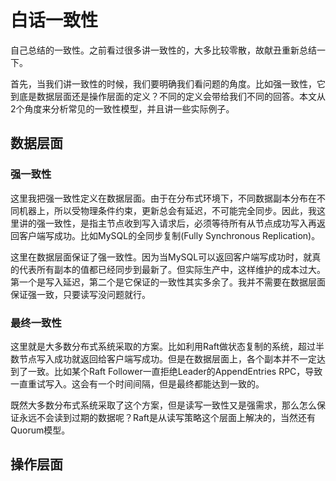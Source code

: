 # 白话一致性

自己总结的一致性。之前看过很多讲一致性的，大多比较零散，故献丑重新总结一下。

首先，当我们讲一致性的时候，我们要明确我们看问题的角度。比如强一致性，它到底是数据层面还是操作层面的定义？不同的定义会带给我们不同的回答。本文从2个角度来分析常见的一致性模型，并且讲一些实际例子。

## 数据层面


### 强一致性
这里我把强一致性定义在数据层面。由于在分布式环境下，不同数据副本分布在不同机器上，所以受物理条件约束，更新总会有延迟，不可能完全同步。因此，我这里讲的强一致性，是指主节点收到写入请求后，必须等待所有从节点成功写入再返回客户端写成功。比如MySQL的全同步复制(Fully Synchronous Replication)。

这里在数据层面保证了强一致性。因为当MySQL可以返回客户端写成功时，就真的代表所有副本的值都已经同步到最新了。但实际生产中，这样维护的成本过大。第一个是写入延迟，第二个是它保证的一致性其实多余了。我并不需要在数据层面保证强一致，只要读写没问题就行。

### 最终一致性
这里就是大多数分布式系统采取的方案。比如利用Raft做状态复制的系统，超过半数节点写入成功就返回给客户端写成功。但是在数据层面上，各个副本并不一定达到了一致。比如某个Raft Follower一直拒绝Leader的AppendEntries RPC，导致一直重试写入。这会有一个时间间隔，但是最终都能达到一致的。

既然大多数分布式系统采取了这个方案，但是读写一致性又是强需求，那么怎么保证永远不会读到过期的数据呢？Raft是从读写策略这个层面上解决的，当然还有Quorum模型。

## 操作层面
